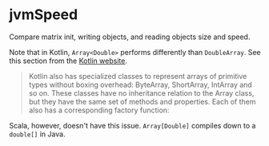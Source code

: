 # jvmSpeed

Compare matrix init, writing objects, and reading objects size and speed.

Note that in Kotlin, `Array<Double>` performs differently than `DoubleArray`.
See this section from the [Kotlin website][1].

> Kotlin also has specialized classes to represent arrays of primitive types
> without boxing overhead: ByteArray, ShortArray, IntArray and so on. These
> classes have no inheritance relation to the Array class, but they have the same
> set of methods and properties. Each of them also has a corresponding factory
> function:

Scala, however, doesn't have this issue. `Array[Double]` compiles down
to a `double[]` in Java.

[1]: https://kotlinlang.org/docs/reference/basic-types.html

